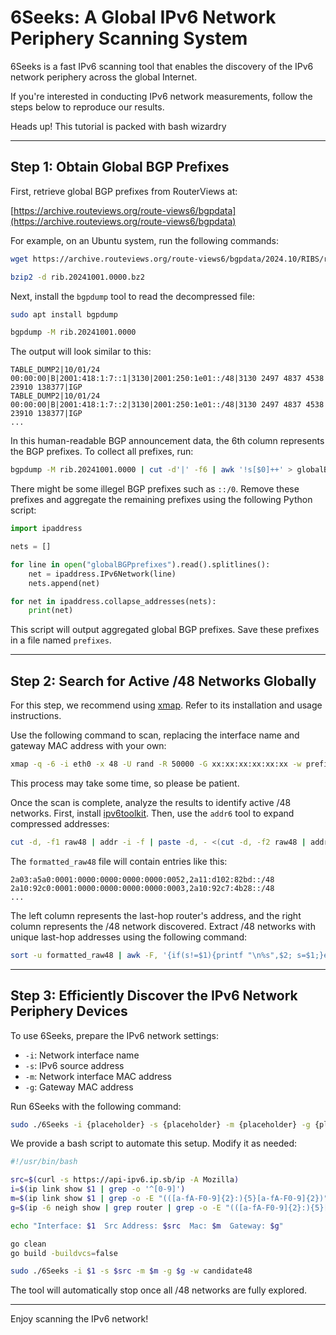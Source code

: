 # 6Seeks:  A Global IPv6 Network Periphery Scanning System

6Seeks is a fast IPv6 scanning tool that enables the discovery of the IPv6 network periphery across the global Internet.

If you're interested in conducting IPv6 network measurements, follow the steps below to reproduce our results.

Heads up! This tutorial is packed with bash wizardry

---

## Step 1: Obtain Global BGP Prefixes

First, retrieve global BGP prefixes from RouterViews at:

[https://archive.routeviews.org/route-views6/bgpdata](https://archive.routeviews.org/route-views6/bgpdata)

For example, on an Ubuntu system, run the following commands:

```bash
wget https://archive.routeviews.org/route-views6/bgpdata/2024.10/RIBS/rib.20241001.0000.bz2

bzip2 -d rib.20241001.0000.bz2
```

Next, install the `bgpdump` tool to read the decompressed file:

```bash
sudo apt install bgpdump

bgpdump -M rib.20241001.0000
```

The output will look similar to this:

```
TABLE_DUMP2|10/01/24 00:00:00|B|2001:418:1:7::1|3130|2001:250:1e01::/48|3130 2497 4837 4538 23910 138377|IGP
TABLE_DUMP2|10/01/24 00:00:00|B|2001:418:1:7::2|3130|2001:250:1e01::/48|3130 2497 4837 4538 23910 138377|IGP
...
```

In this human-readable BGP announcement data, the 6th column represents the BGP prefixes. To collect all prefixes, run:

```bash
bgpdump -M rib.20241001.0000 | cut -d'|' -f6 | awk '!s[$0]++' > globalBGPprefixes
```

There might be some illegel BGP prefixes such as `::/0`. Remove these prefixes and aggregate the remaining prefixes using the following Python script:

```python
import ipaddress

nets = []

for line in open("globalBGPprefixes").read().splitlines():
    net = ipaddress.IPv6Network(line)
    nets.append(net)

for net in ipaddress.collapse_addresses(nets):
    print(net)
```

This script will output aggregated global BGP prefixes. Save these prefixes in a file named `prefixes`.

---

## Step 2: Search for Active /48 Networks Globally

For this step, we recommend using [xmap](https://github.com/idealeer/xmap). Refer to its installation and usage instructions.

Use the following command to scan, replacing the interface name and gateway MAC address with your own:

```bash
xmap -q -6 -i eth0 -x 48 -U rand -R 50000 -G xx:xx:xx:xx:xx:xx -w prefixes --output-filter="type<=4" -f 'outersaddr,saddr' -o raw48
```

This process may take some time, so please be patient.

Once the scan is complete, analyze the results to identify active /48 networks. First, install [ipv6toolkit](https://github.com/fgont/ipv6toolkit). Then, use the `addr6` tool to expand compressed addresses:

```bash
cut -d, -f1 raw48 | addr -i -f | paste -d, - <(cut -d, -f2 raw48 | addr -i -f | awk '{print substr($0,0,15)":/48"}') > formatted_raw48
```

The `formatted_raw48` file will contain entries like this:

```
2a03:a5a0:0001:0000:0000:0000:0000:0052,2a11:d102:82bd::/48
2a10:92c0:0001:0000:0000:0000:0000:0003,2a10:92c7:4b28::/48
...
```

The left column represents the last-hop router's address, and the right column represents the /48 network discovered. Extract /48 networks with unique last-hop addresses using the following command:

```bash
sort -u formatted_raw48 | awk -F, '{if(s!=$1){printf "\n%s",$2; s=$1;}else{printf ",%s", $2}}' | awk -F, 'NF==1' > candidate48
```

---

## Step 3: Efficiently Discover the IPv6 Network Periphery Devices

To use 6Seeks, prepare the IPv6 network settings:

- `-i`: Network interface name
- `-s`: IPv6 source address
- `-m`: Network interface MAC address
- `-g`: Gateway MAC address

Run 6Seeks with the following command:

```bash
sudo ./6Seeks -i {placeholder} -s {placeholder} -m {placeholder} -g {placeholder} -w candidate48
```

We provide a bash script to automate this setup. Modify it as needed:

```bash
#!/usr/bin/bash

src=$(curl -s https://api-ipv6.ip.sb/ip -A Mozilla)
i=$(ip link show $1 | grep -o '^[0-9]')
m=$(ip link show $1 | grep -o -E "(([a-fA-F0-9]{2}:){5}[a-fA-F0-9]{2})" | head -n 1)
g=$(ip -6 neigh show | grep router | grep -o -E "(([a-fA-F0-9]{2}:){5}[a-fA-F0-9]{2})" | head -n 1)

echo "Interface: $1  Src Address: $src  Mac: $m  Gateway: $g"

go clean
go build -buildvcs=false

sudo ./6Seeks -i $1 -s $src -m $m -g $g -w candidate48
```

The tool will automatically stop once all /48 networks are fully explored.

---

Enjoy scanning the IPv6 network!


